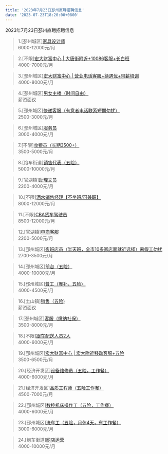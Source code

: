 ```yaml
---
title: '2023年7月23日邳州直聘招聘信息'
date: '2023-07-23T18:20:00+0800'
---
```

2023年7月23日邳州直聘招聘信息
<!--more-->
>1.[邳州城区][家具设计师](https://www.pizhouzhipin.com/job/22894)<br>
>6000-12000元/月

>2.[不限][宏大财富中心 | 大唐街附近+10086客服+长白班](https://www.pizhouzhipin.com/job/22961)<br>
>4000-7000元/月

>3.[邳州城区][宏大财富中心 | 营业电话客服+待遇优+带薪培训](https://www.pizhouzhipin.com/job/23067)<br>
>4000-8000元/月

>4.[邳州城区][男女主播（时间自由）](https://www.pizhouzhipin.com/job/28151)<br>
>薪资面议

>5.[邳州城区][快递客服（有意者电话联系短期勿扰）](https://www.pizhouzhipin.com/job/29561)<br>
>2500-3000元/月

>6.[邳州城区][服务员](https://www.pizhouzhipin.com/job/15554)<br>
>3000-4000元/月

>7.[不限][收银员（长期3500+）](https://www.pizhouzhipin.com/job/21543)<br>
>3500-5000元/月

>8.[炮车街道][销售代表（五险）](https://www.pizhouzhipin.com/job/29994)<br>
>5000-10000元/月

>9.[官湖镇][助理文员](https://www.pizhouzhipin.com/job/30157)<br>
>2200-4000元/月

>10.[不限][酒水销售经理【不坐班/可兼职】](https://www.pizhouzhipin.com/job/22315)<br>
>8000-12000元/月

>11.[不限][CBA货车驾驶员](https://www.pizhouzhipin.com/job/27901)<br>
>8500-12000元/月

>12.[官湖镇][电商客服](https://www.pizhouzhipin.com/job/29982)<br>
>2200-5000元/月

>13.[邳州城区][夜班店员（半天班，全市10多家店面就近选择）暑假工勿扰](https://www.pizhouzhipin.com/job/26174)<br>
>2700-3500元/月

>14.[邳州城区][前台（五险）](https://www.pizhouzhipin.com/job/27511)<br>
>4000-10000元/月

>15.[邳州城区][普工（餐补，五险）](https://www.pizhouzhipin.com/job/16879)<br>
>4000-4500元/月

>16.[土山镇][销售（五险)](https://www.pizhouzhipin.com/job/30085)<br>
>薪资面议

>17.[邳州城区][客服（缴纳社保）](https://www.pizhouzhipin.com/job/24674)<br>
>3500-8000元/月

>18.[不限][跟车配送人员2人](https://www.pizhouzhipin.com/job/29883)<br>
>4000-6000元/月

>19.[邳州城区][宏大财富中心 | 宏大附近移动客服+五险](https://www.pizhouzhipin.com/job/22741)<br>
>3500-6500元/月

>20.[经济开发区][设备维修员（五险，工作餐）](https://www.pizhouzhipin.com/job/26485)<br>
>4000-6000元/月

>21.[经济开发区][品质工程师（五险工作餐）](https://www.pizhouzhipin.com/job/27446)<br>
>4500-7000元/月

>22.[邳州城区][数控机床操作工（五险，工作餐）](https://www.pizhouzhipin.com/job/27221)<br>
>4000-6000元/月

>23.[邳州城区][洗车工（五险，月休4天，有工作餐）](https://www.pizhouzhipin.com/job/27992)<br>
>3000-6000元/月

>24.[炮车街道][网店运营](https://www.pizhouzhipin.com/job/30146)<br>
>4000-10000元/月

